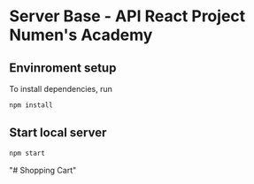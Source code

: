 # Server Base - API React Project Numen's Academy


## Envinroment setup


To install dependencies, run
``` bash
npm install
```



## Start local server

``` bash
npm start
```
"# Shopping Cart" 

